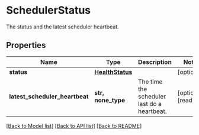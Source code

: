 # SchedulerStatus

The status and the latest scheduler heartbeat.
## Properties
Name | Type | Description | Notes
------------ | ------------- | ------------- | -------------
**status** | [**HealthStatus**](HealthStatus.md) |  | [optional] 
**latest_scheduler_heartbeat** | **str, none_type** | The time the scheduler last do a heartbeat. | [optional] [readonly] 

[[Back to Model list]](../README.md#documentation-for-models) [[Back to API list]](../README.md#documentation-for-api-endpoints) [[Back to README]](../README.md)


